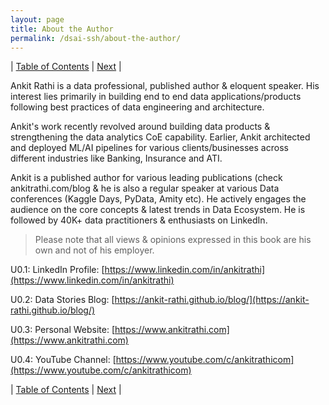 ```yaml
---
layout: page
title: About the Author
permalink: /dsai-ssh/about-the-author/
---
```



| [Table of Contents](https://ankit-rathi.github.io/dsai-ssh/) | [Next](https://ankit-rathi.github.io/dsai-ssh/preface/)  |



Ankit Rathi is a data professional, published author & eloquent speaker. His interest lies primarily in building end to end data applications/products following best practices of data engineering and architecture.

Ankit's work recently revolved around building data products & strengthening the data analytics CoE capability. Earlier, Ankit architected and deployed ML/AI pipelines for various clients/businesses across different industries like Banking, Insurance and ATI. 

Ankit is a published author for various leading publications (check ankitrathi.com/blog & he is also a regular speaker at various Data conferences (Kaggle Days, PyData, Amity etc). He actively engages the audience on the core concepts & latest trends in Data Ecosystem. He is followed by 40K+ data practitioners & enthusiasts on LinkedIn.

> Please note that all views & opinions expressed in this book are his own and not of his employer. 

U0.1: LinkedIn Profile: [https://www.linkedin.com/in/ankitrathi](https://www.linkedin.com/in/ankitrathi)

U0.2: Data Stories Blog: [https://ankit-rathi.github.io/blog/](https://ankit-rathi.github.io/blog/)

U0.3: Personal Website: [https://www.ankitrathi.com](https://www.ankitrathi.com)

U0.4: YouTube Channel: [https://www.youtube.com/c/ankitrathicom](https://www.youtube.com/c/ankitrathicom)


| [Table of Contents](https://ankit-rathi.github.io/dsai-ssh/) | [Next](https://ankit-rathi.github.io/dsai-ssh/preface/)  |
